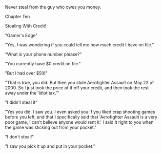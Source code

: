 
 

 

 

 

 

 

 

 

 

 




Never steal from the guy who owes you money.













Chapter Ten


Stealing With Credit!

<Ring>

"Gamer's Edge"

"Yes, I was wondering if you could tell me how much credit I have on file."

"What is your phone number please?"

<name and phone number are given>

"You currently have $0 credit on file."

"But I had over $50!"

"That is true, you did.  But then you stole Aerofighter Assault on May 22 of 2000.  So I just took the price of if off your credit, and then took the rest away under the 'idiot tax.'"

"I didn't steal it"

"Yes you did.  I saw you.  I even asked you if you liked crap shooting games before you left, and that I specifically said that 'Aerofighter Assault is a very poor game, I can't believe anyone would rent it.'  I said it right to you when the game was sticking out from your pocket."

"I don't steal!"

"I saw you pick it up and put in your pocket."

<Dramatic pause>

<click>

 

 

 
 